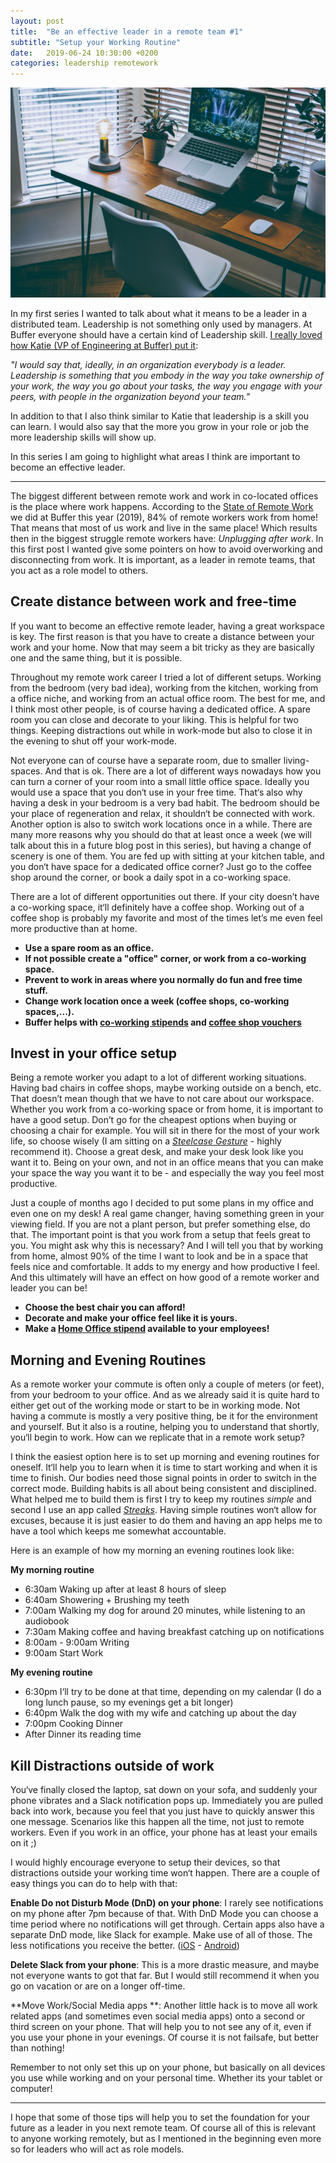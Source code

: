 ```yaml
---
layout: post
title:  "Be an effective leader in a remote team #1"
subtitle: "Setup your Working Routine"
date:   2019-06-24 10:30:00 +0200
categories: leadership remotework
---
```

![Source: Photo by Nathan Riley on Unsplash](/assets/desk.jpeg)

In my first series I wanted to talk about what it means to be a leader in a distributed team. Leadership is not something only used by managers. At Buffer everyone should have a certain kind of Leadership skill. [I really loved how Katie (VP of Engineering at Buffer) put it](https://marcusblankenship.com/how-buffer-com-develops-engineering-leadership-skills-from-day-1-with-katie-womersley/): 

*"I would say that, ideally, in an organization everybody is a leader. Leadership is something that you embody in the way you take ownership of your work, the way you go about your tasks, the way you engage with your peers, with people in the organization beyond your team."*

In addition to that I also think similar to Katie that leadership is a skill you can learn. I would also say that the more you grow in your role or job the more leadership skills will show up.

In this series I am going to highlight what areas I think are important to become an effective leader.

----


The biggest different between remote work and work in co-located offices is the place where work happens. According to the [State of Remote Work](https://buffer.com/state-of-remote-work-2019 "State of Remote Work") we did at Buffer this year (2019), 84% of remote workers work from home! That means that most of us work and live in the same place! Which results then in the biggest struggle remote workers have: *Unplugging after work*. 
In this first post I wanted give some pointers on how to avoid overworking and disconnecting from work. It is important, as a leader in remote teams, that you act as a role model to others. 

## Create distance between work and free-time
If you want to become an effective remote leader, having a great workspace is key. The first reason is that you have to create a distance between your work and your home. Now that may seem a bit tricky as they are basically one and the same thing, but it is possible.

Throughout my remote work career I tried a lot of different setups. Working from the bedroom (very bad idea), working from the kitchen, working from a office niche, and working from an actual office room. The best for me, and I think most other people, is of course having a dedicated office. A spare room you can close and decorate to your liking. This is helpful for two things. Keeping distractions out while in work-mode but also to close it in the evening to shut off your work-mode.

Not everyone can of course have a separate room, due to smaller living-spaces. And that is ok. There are a lot of different ways nowadays how you can turn a corner of your room into a small little office space. Ideally you would use a space that you don‘t use in your free time. That‘s also why having a desk in your bedroom is a very bad habit. The bedroom should be your place of regeneration and relax, it shouldn‘t be connected with work.
Another option is also to switch work locations once in a while. There are many more reasons why you should do that at least once a week (we will talk about this in a future blog post in this series), but having a change of scenery is one of them. You are fed up with sitting at your kitchen table, and you don‘t have space for a dedicated office corner? Just go to the coffee shop around the corner, or book a daily spot in a co-working space. 

There are a lot of different opportunities out there. If your city doesn’t have a co-working space, it‘ll definitely have a coffee shop. Working out of a coffee shop is probably my favorite and most of the times let’s me even feel more productive than at home.

- **Use a spare room as an office.**
- **If not possible create a "office" corner, or work from a co-working space.**
- **Prevent to work in areas where you normally do fun and free time stuff.**
- **Change work location once a week (coffee shops, co-working spaces,...).**
- **Buffer helps with [co-working stipends](https://open.buffer.com/benefits-remote-company/ "co-working stipends") and [coffee shop vouchers](https://open.buffer.com/coffee-shop-working/ "coffee shop vouchers")**

## Invest in your office setup
Being a remote worker you adapt to a lot of different working situations. Having bad chairs in coffee shops, maybe working outside on a bench, etc. That doesn’t mean though that we have to not care about our workspace. Whether you work from a co-working space or from home, it is important to have a good setup. Don’t go for the cheapest options when buying or choosing a chair for example. You will sit in there for the most of your work life, so choose wisely (I am sitting on a *[Steelcase Gesture](https://www.steelcase.com/products/office-chairs/gesture/ "Steelcase Gesture")* - highly recommend it). Choose a great desk, and make your desk look like you want it to. Being on your own, and not in an office means that you can make your space the way you want it to be - and especially the way you feel most productive. 

Just a couple of months ago I decided to put some plans in my office and even one on my desk! A real game changer, having something green in your viewing field. If you are not a plant person, but prefer something else, do that. The important point is that you work from a setup that feels great to you. 
You might ask why this is necessary? And I will tell you that by working from home, almost 90% of the time I want to look and be in a space that feels nice and comfortable. It adds to my energy and how productive I feel. And this ultimately will have an effect on how good of a remote worker and leader you can be!

- **Choose the best chair you can afford!**
- **Decorate and make your office feel like it is yours.**
- **Make a [Home Office stipend](https://open.buffer.com/benefits-remote-company/ "home office stipend") available to your employees!**

## Morning and Evening Routines
As a remote worker your commute is often only a couple of meters (or feet), from your bedroom to your office. And as we already said it is quite hard to either get out of the working mode or start to be in working mode. Not having a commute is mostly a very positive thing, be it for the environment and yourself. But it also is a routine, helping you to understand that shortly, you‘ll begin to work. How can we replicate that in a remote work setup?   

I think the easiest option here is to set up morning and evening routines for oneself. It‘ll help you to learn when it is time to start working and when it is time to finish. Our bodies need those signal points in order to switch in the correct mode. Building habits is all about being consistent and disciplined. What helped me to build them is first I try to keep my routines *simple* and second I use an app called *[Streaks](https://streaksapp.com/ "Streaks")*. Having simple routines won‘t allow for excuses, because it is just easier to do them and having an app helps me to have a tool which keeps me somewhat accountable.

Here is an example of how my morning an evening routines look like:

**My morning routine**
- 6:30am Waking up after at least 8 hours of sleep
- 6:40am Showering + Brushing my teeth
- 7:00am Walking my dog for around 20 minutes, while listening to an audiobook
- 7:30am Making coffee and having breakfast catching up on notifications
- 8:00am - 9:00am Writing
- 9:00am Start Work

**My evening routine**
- 6:30pm I‘ll try to be done at that time, depending on my calendar (I do a long lunch pause, so my evenings get a bit longer)
- 6:40pm Walk the dog with my wife and catching up about the day
- 7:00pm Cooking Dinner 
- After Dinner its reading time

## Kill Distractions outside of work
You‘ve finally closed the laptop, sat down on your sofa, and suddenly your phone vibrates and a Slack notification pops up. Immediately you are pulled back into work, because you feel that you just have to quickly answer this one message. Scenarios like this happen all the time, not just to remote workers. Even if you work in an office, your phone has at least your emails on it ;) 

I would highly encourage everyone to setup their devices, so that distractions outside your working time won‘t happen. There are a couple of easy things you can do to help with that:

**Enable Do not Disturb Mode (DnD) on your phone**: I rarely see notifications on my phone after 7pm because of that. With DnD Mode you can choose a time period where no notifications will get through. Certain apps also have a separate DnD mode, like Slack for example. Make use of all of those. The less notifications you receive the better. ([iOS](https://support.apple.com/en-us/HT204321 "iOS Instructions") - [Android](https://support.google.com/android/answer/9069335?hl=en "Android Instructions"))

**Delete Slack from your phone**: This is a more drastic measure, and maybe not everyone wants to got that far. But I would still recommend it when you go on vacation or are on a longer off-time. 

**Move Work/Social Media apps **: Another little hack is to move all work related  apps (and sometimes even social media apps) onto a second or third screen on your phone. That will help you to not see any of it, even if you use your phone in your evenings. Of course it is not failsafe, but better than nothing!

Remember to not only set this up on your phone, but basically on all devices you use while working and on your personal time. Whether its your tablet or computer!

---- 

I hope that some of those tips will help you to set the foundation for your future as a leader in you next remote team. Of course all of this is relevant to anyone working remotely, but as I mentioned in the beginning even more so for leaders who will act as role models.